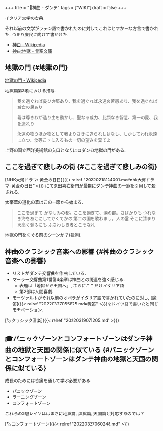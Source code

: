 +++
title = "📝神曲 - ダンテ"
tags = ["WIKI"]
draft = false
+++

イタリア文学の古典.

それ以前の文学がラテン語で書かれたのに対してこれはとすかーな方言で書かれた.
つまり庶民に向けて書かれた.

-   [神曲 - Wikipedia](https://ja.wikipedia.org/wiki/%E7%A5%9E%E6%9B%B2)
-   [神曲:地獄 - 青空文庫](https://www.aozora.gr.jp/cards/000961/files/4618_13199.html)


## 地獄の門 {#地獄の門}

[地獄の門 - Wikipedia](https://ja.wikipedia.org/wiki/%E5%9C%B0%E7%8D%84%E3%81%AE%E9%96%80)

地獄篇第3歌における描写.

> 我を過ぐれば憂ひの都あり、我を過ぐれば永遠の苦患あり、我を過ぐれば滅亡の民あり
>
> 義は尊きわが造り主を動かし、聖なる威力、比類なき智慧、第一の愛、我を造れり
>
> 永遠の物のほか物として我よりさきに造られしはなし、しかしてわれ永遠に立つ、汝等こゝに入るもの一切の望みを棄てよ

上野の国立西洋美術館の入口となりにロダンの地獄の門がある.


## ここを過ぎて悲しみの街 {#ここを過ぎて悲しみの街}

[NHK大河ドラマ: 黄金の日日]({{< relref "20220218134001.md#nhk大河ドラマ-黄金の日日" >}}) にて原田喜右衛門が最期にダンテ神曲の一節を引用して殺される.

太宰華の道化の華はこの一節から始まる.

> ここを過ぎて かなしみの都。ここを過ぎて、涙の都。さばかりも つれなき海をあとにしてかくてかの 第二の国を歌わまし。人の霊 そこに清まり天高く登るにも ふさわしき者とこそなれ

地獄の門をくぐる前のシーンか？(推測).


## 神曲のクラシック音楽への影響 {#神曲のクラシック音楽への影響}

-   リストがダンテ交響曲を作曲している.
-   マーラー交響曲第1番第4楽章は神曲との関連を強く感じる.
    -   表題は「地獄から天国へ」, さらにここだけイタリア語.
    -   第2部は人間喜劇.
-   モーツァルトがそれ以前のオペラがイタリア語で書かれていたのに対し, [魔笛]({{< relref "20220327055825.md#魔笛" >}})をドイツ語で書いたと同じモチベーション.

[🏷クラシック音楽]({{< relref "20220319071205.md" >}})


## 🎓パニックゾーンとコンフォートゾーンはダンテ神曲の地獄と天国の関係に似ている {#パニックゾーンとコンフォートゾーンはダンテ神曲の地獄と天国の関係に似ている}

成長のためには苦痛を通して学ぶ必要がある.

-   パニックゾーン
-   ラーニングゾーン
-   コンフォートゾーン

これらの3層レイヤははまさに地獄篇, 煉獄篇, 天国篇と対応するのでは？

[🏷コンフォートゾーン]({{< relref "20220327060248.md" >}})
